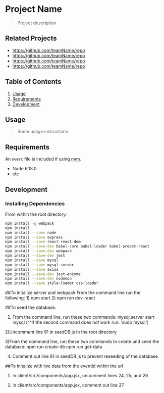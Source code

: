 # Project Name

> Project description

## Related Projects

  - https://github.com/teamName/repo
  - https://github.com/teamName/repo
  - https://github.com/teamName/repo
  - https://github.com/teamName/repo

## Table of Contents

1. [Usage](#Usage)
1. [Requirements](#requirements)
1. [Development](#development)

## Usage

> Some usage instructions

## Requirements

An `nvmrc` file is included if using [nvm](https://github.com/creationix/nvm).

- Node 6.13.0
- etc

## Development

### Installing Dependencies

From within the root directory:

```sh
npm install -g webpack
npm install
npm install --save node
npm install --save express
npm install --save react react-dom
npm install --save-dev babel-core babel-loader babel-preset-react
npm install --save-dev webpack
npm install --save-dev jest
npm install --save mysql
npm install --save mysql-server
npm install --save axios
npm install --save-dev jest-enzyme
npm install --save-dev nodemon
npm install --save style-loader css-loader

```


##To initalize server and webpack
  From the command line run the following: 
    1) npm start
    2) npm run dev-react

##To seed the database. 


  1) From the command line, run these two commands: 
    mysql.server start
    mysql 
        (^^if the second command does not work run: 'sudo mysql')


  2)Uncomment line 91 in seedDB.js in the root directory

  3)From the command line, run these two commands to create and seed the database: 
    npm run create-db
    npm run get-data

  4) Comment out line 91 in seedDB.js to prevent reseeding of the database. 


##To initalize with live data from the eventId within the url

  1) In client/src/components/app.jsx, uncomment lines 24, 25, and 26

  2) In client/src/components/app.jsx, comment out line 27








